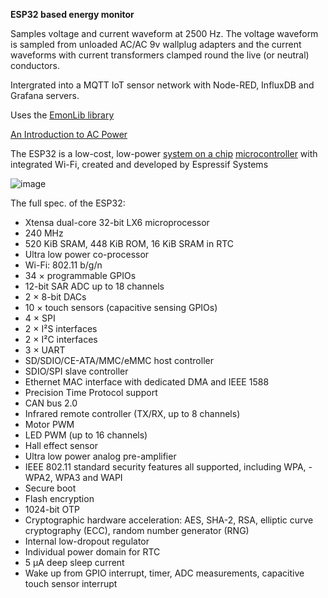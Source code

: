 ﻿**ESP32 based energy monitor**

Samples voltage and current waveform at 2500 Hz.
The voltage waveform is sampled from unloaded AC/AC 9v wallplug adapters and the current waveforms with current transformers clamped round the live (or neutral) conductors.

Intergrated into a MQTT IoT sensor network with Node-RED, InfluxDB and Grafana servers.

Uses the [EmonLib library](https://github.com/openenergymonitor/EmonLib/blob/master/EmonLib.h)

[An Introduction to AC Power](https://learn.openenergymonitor.org/electricity-monitoring/ac-power-theory/introduction#an-introduction-to-ac-power)

The ESP32 is a low-cost, low-power [system on a chip](https://en.wikipedia.org/wiki/System_on_a_chip "System on a chip") [microcontroller](https://en.wikipedia.org/wiki/Microcontroller "Microcontroller") with integrated Wi-Fi, created and developed by Espressif Systems

![image](https://user-images.githubusercontent.com/55367064/132167781-9750606c-70ef-4763-a6fa-50ad65bcf074.png)

The full spec. of the ESP32:

- Xtensa dual-core 32-bit LX6 microprocessor
- 240 MHz
- 520 KiB SRAM, 448 KiB ROM, 16 KiB SRAM in RTC
- Ultra low power co-processor
- Wi-Fi: 802.11 b/g/n
- 34 × programmable GPIOs
- 12-bit SAR ADC up to 18 channels
- 2 × 8-bit DACs
- 10 × touch sensors (capacitive sensing GPIOs)
- 4 × SPI
- 2 × I²S interfaces
- 2 × I²C interfaces
- 3 × UART
- SD/SDIO/CE-ATA/MMC/eMMC host controller
- SDIO/SPI slave controller
- Ethernet MAC interface with dedicated DMA and IEEE 1588
- Precision Time Protocol support
- CAN bus 2.0
- Infrared remote controller (TX/RX, up to 8 channels)
- Motor PWM
- LED PWM (up to 16 channels)
- Hall effect sensor
- Ultra low power analog pre-amplifier
- IEEE 802.11 standard security features all supported, including WPA, - WPA2, WPA3 and WAPI
- Secure boot
- Flash encryption
- 1024-bit OTP
- Cryptographic hardware acceleration: AES, SHA-2, RSA, elliptic curve cryptography (ECC), random number generator (RNG)
- Internal low-dropout regulator
- Individual power domain for RTC
- 5 μA deep sleep current
- Wake up from GPIO interrupt, timer, ADC measurements, capacitive touch sensor interrupt
